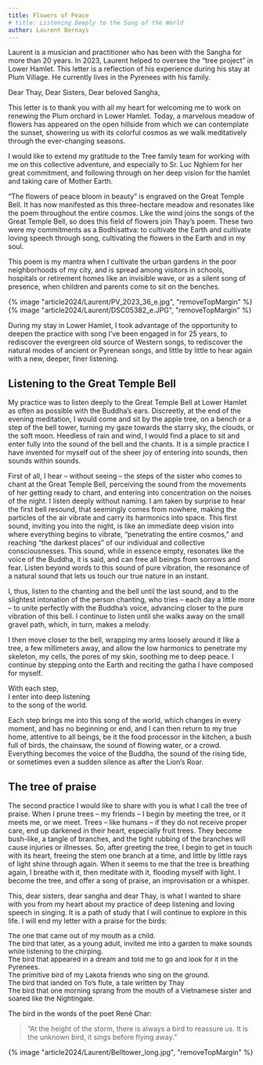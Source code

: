 ```yaml
---
title: Flowers of Peace
# title: Listening Deeply to the Song of the World
author: Laurent Bernays
---
```

<!-- the Calligraphy "Flowers of Peace" is used as the title -->

<p class="editors-preface">Laurent is a musician and practitioner who has been with the Sangha for more than 20 years. In 2023, Laurent helped to oversee the “tree project” in Lower Hamlet. This letter is a reflection of his experience during his stay at Plum Village. He currently lives in the Pyrenees with his family.</p>

Dear Thay, Dear Sisters, Dear beloved Sangha,

This letter is to thank you with all my heart for welcoming me to work on renewing the Plum orchard in Lower Hamlet. Today, a marvelous meadow of flowers has appeared on the open hillside from which we can contemplate the sunset, showering us with its colorful cosmos as we walk meditatively through the ever-changing seasons.

I would like to extend my gratitude to the Tree family team for working with me on this collective adventure, and especially to Sr. Luc Nghiem for her great commitment, and following through on her deep vision for the hamlet and taking care of Mother Earth.

“The flowers of peace bloom in beauty” is engraved on the Great Temple Bell. It has now manifested as this three-hectare meadow and resonates like the poem throughout the entire cosmos. Like the wind joins the songs of the Great Temple Bell, so does this field of flowers join Thay’s poem. These two were my commitments as a Bodhisattva: to cultivate the Earth and cultivate loving speech through song, cultivating the flowers in the Earth and in my soul.

This poem is my mantra when I cultivate the urban gardens in the poor neighborhoods of my city, and is spread among visitors in schools, hospitals or retirement homes like an invisible wave, or as a silent song of presence, when children and parents come to sit on the benches.

{% image "article2024/Laurent/PV_2023_36_e.jpg", "removeTopMargin" %}
{% image "article2024/Laurent/DSC05382_e.JPG", "removeTopMargin" %}

During my stay in Lower Hamlet, I took advantage of the opportunity to deepen the practice with song I’ve been engaged in for 25 years, to rediscover the evergreen old source of Western songs, to rediscover the natural modes of ancient or Pyrenean songs, and little by little to hear again with a new, deeper, finer listening.

## Listening to the Great Temple Bell

My practice was to listen deeply to the Great Temple Bell at Lower Hamlet as often as possible with the Buddha’s ears. Discreetly, at the end of the evening meditation, I would come and sit by the apple tree, on a bench or a step of the bell tower, turning my gaze towards the starry sky, the clouds, or the soft moon. Heedless of rain and wind, I would find a place to sit and enter fully into the sound of the bell and the chants. It is a simple practice I have invented for myself out of the sheer joy of entering into sounds, then sounds within sounds.

First of all, I hear – without seeing – the steps of the sister who comes to chant at the Great Temple Bell, perceiving the sound from the movements of her getting ready to chant, and entering into concentration on the noises of the night. I listen deeply without naming. I am taken by surprise to hear the first bell resound, that seemingly comes from nowhere, making the particles of the air vibrate and carry its harmonics into space. This first sound, inviting you into the night, is like an immediate deep vision into where everything begins to vibrate, “penetrating the entire cosmos,” and reaching “the darkest places” of our individual and collective consciousnesses. This sound, while in essence empty, resonates like the voice of the Buddha, it is said, and can free all beings from sorrows and fear. Listen beyond words to this sound of pure vibration, the resonance of a natural sound that lets us touch our true nature in an instant.


I, thus, listen to the chanting and the bell until the last sound, and to the slightest intonation of the person chanting, who tries – each day a little more – to unite perfectly with the Buddha’s voice, advancing closer to the pure vibration of this bell. I continue to listen until she walks away on the small gravel path, which, in turn, makes a melody.

I then move closer to the bell, wrapping my arms loosely around it like a tree, a few millimeters away, and allow the low harmonics to penetrate my skeleton, my cells, the pores of my skin, soothing me to deep peace. I continue by stepping onto the Earth and reciting the gatha I have composed for myself.

<!-- <div class="verse"><p>“With each step,<br/>
I enter into deep listening<br/>
to the song of the world.”</p></div> -->

<p class="pull-quote">With each step,<br/>
I enter into deep listening<br/>
to the song of the world.</p></p>

Each step brings me into this song of the world, which changes in every moment, and has no beginning or end, and I can then return to my true home, attentive to all beings, be it the food processor in the kitchen, a bush full of birds, the chainsaw, the sound of flowing water, or a crowd. Everything becomes the voice of the Buddha, the sound of the rising tide, or sometimes even a sudden silence as after the Lion’s Roar.

## The tree of praise

The second practice I would like to share with you is what I call the tree of praise. When I prune trees – my friends – I begin by meeting the tree, or it meets me, or we meet. Trees – like humans – if they do not receive proper care, end up darkened in their heart, especially fruit trees. They become bush-like, a tangle of branches, and the tight rubbing of the branches will cause injuries or illnesses. So, after greeting the tree, I begin to get in touch with its heart, freeing the stem one branch at a time, and little by little rays of light shine through again. When it seems to me that the tree is breathing again, I breathe with it, then meditate with it, flooding myself with light. I become the tree, and offer a song of praise, an improvisation or a whisper.

This, dear sisters, dear sangha and dear Thay, is what I wanted to share with you from my heart about my practice of deep listening and loving speech in singing. It is a path of study that I will continue to explore in this life. I will end my letter with a praise for the birds:

<div class="verse" style="font-size: 98%;"><p>The one that came out of my mouth as a child.<br/>
The bird that later, as a young adult, invited me into a garden to make sounds while listening to the chirping.<br/>
The bird that appeared in a dream and told me to go and look for it in the Pyrenees.<br/>
The primitive bird of my Lakota friends who sing on the ground.<br/>
The bird that landed on To’s flute, a tale written by Thay<br/>
The bird that one morning sprang from the mouth of a Vietnamese sister and soared like the Nightingale.</p></div>

The bird in the words of the poet René Char:

> “At the height of the storm, there is always a bird to reassure us. It is the unknown bird, it sings before flying away.”

<div class="article-end"></div>

{% image "article2024/Laurent/Belltower_long.jpg", "removeTopMargin" %}